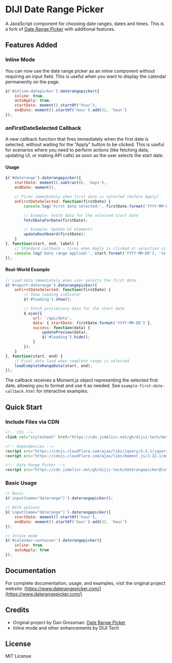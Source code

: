 # DIJI Date Range Picker

A JavaScript component for choosing date ranges, dates and times. This is a fork of [Date Range Picker](https://www.daterangepicker.com/) with additional features.

## Features Added

### Inline Mode
You can now use the date range picker as an inline component without requiring an input field. This is useful when you want to display the calendar permanently on the page.

```javascript
$('#inline-datepicker').daterangepicker({
    inline: true,
    autoApply: true,
    startDate: moment().startOf('hour'),
    endDate: moment().startOf('hour').add(32, 'hour')
});
```

### onFirstDateSelected Callback
A new callback function that fires immediately when the first date is selected, without waiting for the "Apply" button to be clicked. This is useful for scenarios where you need to perform actions (like fetching data, updating UI, or making API calls) as soon as the user selects the start date.

#### Usage
```javascript
$('#daterange').daterangepicker({
    startDate: moment().subtract(6, 'days'),
    endDate: moment(),

    // Fires immediately when first date is selected (before Apply)
    onFirstDateSelected: function(firstDate) {
        console.log('First date selected:', firstDate.format('YYYY-MM-DD'));

        // Example: Fetch data for the selected start date
        fetchDataForDate(firstDate);

        // Example: Update UI elements
        updateDashboard(firstDate);
    }
}, function(start, end, label) {
    // Standard callback - fires when Apply is clicked or selection is complete
    console.log('Date range applied:', start.format('YYYY-MM-DD'), 'to', end.format('YYYY-MM-DD'));
});
```

#### Real-World Example
```javascript
// Load data immediately when user selects the first date
$('#report-daterange').daterangepicker({
    onFirstDateSelected: function(firstDate) {
        // Show loading indicator
        $('#loading').show();

        // Fetch preliminary data for the start date
        $.ajax({
            url: '/api/data',
            data: { startDate: firstDate.format('YYYY-MM-DD') },
            success: function(data) {
                updatePreview(data);
                $('#loading').hide();
            }
        });
    }
}, function(start, end) {
    // Final data load when complete range is selected
    loadCompleteRangeData(start, end);
});
```

The callback receives a Moment.js object representing the selected first date, allowing you to format and use it as needed. See `example-first-date-callback.html` for interactive examples.

## Quick Start

### Include Files via CDN
```html
<!-- CSS -->
<link rel="stylesheet" href="https://cdn.jsdelivr.net/gh/dijii-tech/daterangepicker@latest/daterangepicker.min.css">

<!-- Dependencies -->
<script src="https://cdnjs.cloudflare.com/ajax/libs/jquery/3.3.1/jquery.js"></script>
<script src="https://cdnjs.cloudflare.com/ajax/libs/moment.js/2.22.1/moment.min.js"></script>

<!-- Date Range Picker -->
<script src="https://cdn.jsdelivr.net/gh/dijii-tech/daterangepicker@latest/daterangepicker.min.js"></script>
```

### Basic Usage
```javascript
// Basic
$('input[name="daterange"]').daterangepicker();

// With options
$('input[name="daterange"]').daterangepicker({
    startDate: moment().startOf('hour'),
    endDate: moment().startOf('hour').add(32, 'hour')
});

// Inline mode
$('#calendar-container').daterangepicker({
    inline: true,
    autoApply: true
});
```

## Documentation
For complete documentation, usage, and examples, visit the original project website:
[https://www.daterangepicker.com/](https://www.daterangepicker.com/)

## Credits
- Original project by Dan Grossman: [Date Range Picker](https://www.daterangepicker.com/)
- Inline mode and other enhancements by DIJI Tech

## License
MIT License